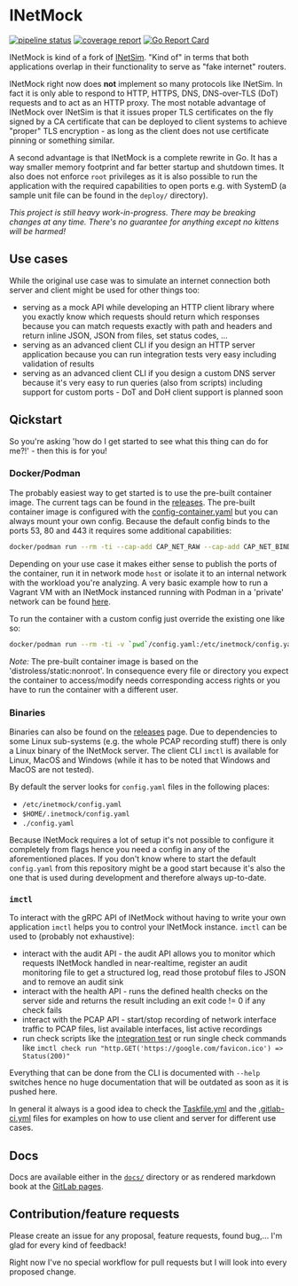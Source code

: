 # INetMock

[![pipeline status](https://gitlab.com/inetmock/inetmock/badges/main/pipeline.svg)](https://gitlab.com/inetmock/inetmock/-/commits/main)
[![coverage report](https://gitlab.com/inetmock/inetmock/badges/main/coverage.svg)](https://gitlab.com/inetmock/inetmock/-/commits/main)
[![Go Report Card](https://goreportcard.com/badge/gitlab.com/inetmock/inetmock)](https://goreportcard.com/report/gitlab.com/inetmock/inetmock)

INetMock is kind of a fork of [INetSim](https://www.inetsim.org/).
"Kind of" in terms that both applications overlap in their functionality to serve as "fake internet" routers.

INetMock right now does **not** implement so many protocols like INetSim. In fact it is only able to respond to HTTP,
HTTPS, DNS, DNS-over-TLS (DoT) requests and to act as an HTTP proxy. The most notable advantage of INetMock over INetSim
is that it issues proper TLS certificates on the fly signed by a CA certificate that can be deployed to client systems
to achieve "proper" TLS encryption - as long as the client does not use certificate pinning or something similar.

A second advantage is that INetMock is a complete rewrite in Go. It has a way smaller memory footprint and far better
startup and shutdown times. It also does not enforce `root` privileges as it is also possible to run the application
with the required capabilities to open ports e.g. with SystemD (a sample unit file can be found in the `deploy/`
directory).

_This project is still heavy work-in-progress. There may be breaking changes at any time. There's no guarantee for
anything except no kittens will be harmed!_

## Use cases

While the original use case was to simulate an internet connection both server and client might be used for other things too:

- serving as a mock API while developing an HTTP client library where you exactly know which requests should return which responses because you can match requests exactly with path and headers and return inline JSON, JSON from files, set status codes, ...
- serving as an advanced client CLI if you design an HTTP server application because you can run integration tests very easy including validation of results
- serving as an advanced client CLI if you design a custom DNS server because it's very easy to run queries (also from scripts) including support for custom ports - DoT and DoH client support is planned soon

## Qickstart

So you're asking 'how do I get started to see what this thing can do for me?!' - then this is for you! 

### Docker/Podman

The probably easiest way to get started is to use the pre-built container image.
The current tags can be found in the [releases](https://gitlab.com/inetmock/inetmock/-/releases).
The pre-built container image is configured with the [config-container.yaml](config-container.yaml) but you can always mount your own config.
Because the default config binds to the ports 53, 80 and 443 it requires some additional capabilities:

```bash
docker/podman run --rm -ti --cap-add CAP_NET_RAW --cap-add CAP_NET_BIND_SERVICE registry.gitlab.com/inetmock/inetmock:latest 
```

Depending on your use case it makes either sense to publish the ports of the container, run it in network mode `host` or isolate it to an internal network with the workload you're analyzing.
A very basic example how to run a Vagrant VM with an INetMock instanced running with Podman in a 'private' network can be found [here](https://gitlab.com/inetmock/examples/-/tree/master/vagrant-libvirt).

To run the container with a custom config just override the existing one like so:

```bash
docker/podman run --rm -ti -v `pwd`/config.yaml:/etc/inetmock/config.yaml:ro --cap-add CAP_NET_RAW --cap-add CAP_NET_BIND_SERVICE registry.gitlab.com/inetmock/inetmock:latest 
```

_Note:_ The pre-built container image is based on the 'distroless/static:nonroot'.
In consequence every file or directory you expect the container to access/modify needs corresponding access rights or you have to run the container with a different user.

### Binaries

Binaries can also be found on the [releases](https://gitlab.com/inetmock/inetmock/-/release) page.
Due to dependencies to some Linux sub-systems (e.g. the whole PCAP recording stuff) there is only a Linux binary of the INetMock server.
The client CLI `imctl` is available for Linux, MacOS and Windows (while it has to be noted that Windows and MacOS are not tested).

By default the server looks for `config.yaml` files in the following places:

- `/etc/inetmock/config.yaml`
- `$HOME/.inetmock/config.yaml`
- `./config.yaml`

Because INetMock requires a lot of setup it's not possible to configure it completely from flags hence you need a config in any of the aforementioned places.
If you don't know where to start the default `config.yaml` from this repository might be a good start because it's also the one that is used during development and therefore always up-to-date.

### `imctl`

To interact with the gRPC API of INetMock without having to write your own application `imctl` helps you to control your INetMock instance.
`imctl` can be used to (probably not exhaustive):

- interact with the audit API - the audit API allows you to monitor which requests INetMock handled in near-realtime, register an audit monitoring file to get a structured log, read those protobuf files to JSON and to remove an audit sink
- interact with the health API - runs the defined health checks on the server side and returns the result including an exit code != 0 if any check fails
- interact with the PCAP API - start/stop recording of network interface traffic to PCAP files, list available interfaces, list active recordings
- run check scripts like the [integration test](testdata/integration.imcs) or run single check commands like `imctl check run "http.GET('https://google.com/favicon.ico') => Status(200)"`

Everything that can be done from the CLI is documented with `--help` switches hence no huge documentation that will be outdated as soon as it is pushed here.

In general it always is a good idea to check the [Taskfile.yml](Taskfile.yml) and the [.gitlab-ci.yml](.gitlab-ci.yml) files for examples on how to use client and server for different use cases.

## Docs

Docs are available either in the [`docs/`](./docs/) directory or as rendered markdown book at
the [GitLab pages](https://inetmock.gitlab.io/inetmock/).

## Contribution/feature requests

Please create an issue for any proposal, feature requests, found bug,... I'm glad for every kind of feedback!

Right now I've no special workflow for pull requests but I will look into every proposed change.
